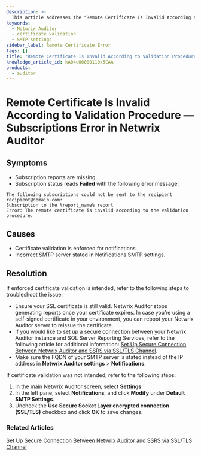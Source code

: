```yaml
---
description: >-
  This article addresses the "Remote Certificate Is Invalid According to Validation Procedure" error in Netwrix Auditor, detailing symptoms, causes, and solutions.
keywords:
  - Netwrix Auditor
  - certificate validation
  - SMTP settings
sidebar_label: Remote Certificate Error
tags: []
title: "Remote Certificate Is Invalid According to Validation Procedure — Subscriptions Error in Netwrix Auditor"
knowledge_article_id: kA04u00000110x5CAA
products:
  - auditor
---
```


# Remote Certificate Is Invalid According to Validation Procedure — Subscriptions Error in Netwrix Auditor

## Symptoms

- Subscription reports are missing.
- Subscription status reads **Failed** with the following error message:

```
The following subscriptions could not be sent to the recipient recipient@domain.com:
Subscription to the %report_name% report
Error: The remote certificate is invalid according to the validation procedure.
```

## Causes

- Certificate validation is enforced for notifications.
- Incorrect SMTP server stated in Notifications SMTP settings.

## Resolution

If enforced certificate validation is intended, refer to the following steps to troubleshoot the issue:

- Ensure your SSL certificate is still valid. Netwrix Auditor stops generating reports once your certificate expires. In case you’re using a self-signed certificate in your environment, you can reboot your Netwrix Auditor server to reissue the certificate.
- If you would like to set up a secure connection between your Netwrix Auditor instance and SQL Server Reporting Services, refer to the following article for additional information: [Set Up Secure Connection Between Netwrix Auditor and SSRS via SSL/TLS Channel](https://docs.netwrix.com/docs/kb/auditor/set_up_secure_connection_between_auditor_and_ssrs_via_ssltls_channel).
- Make sure the FQDN of your SMTP server is stated instead of the IP address in **Netwrix Auditor settings** > **Notifications**.

If certificate validation was not intended, refer to the following steps:

1. In the main Netwrix Auditor screen, select **Settings**.
2. In the left pane, select **Notifications**, and click **Modify** under **Default SMTP Settings**.
3. Uncheck the **Use Secure Socket Layer encrypted connection (SSL/TLS)** checkbox and click **OK** to save changes.

### Related Articles

[Set Up Secure Connection Between Netwrix Auditor and SSRS via SSL/TLS Channel](https://docs.netwrix.com/docs/kb/auditor/set_up_secure_connection_between_auditor_and_ssrs_via_ssltls_channel)